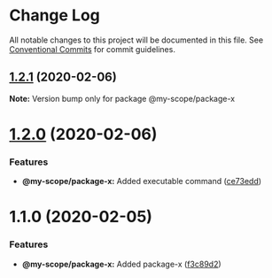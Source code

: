 # Change Log

All notable changes to this project will be documented in this file.
See [Conventional Commits](https://conventionalcommits.org) for commit guidelines.

## [1.2.1](https://github.com/hrafnkellbaldurs/lerna-yarn-workspaces-monorepo/compare/@my-scope/package-x@1.2.0...@my-scope/package-x@1.2.1) (2020-02-06)

**Note:** Version bump only for package @my-scope/package-x





# [1.2.0](https://github.com/hrafnkellbaldurs/lerna-yarn-workspaces-monorepo/compare/@my-scope/package-x@1.1.0...@my-scope/package-x@1.2.0) (2020-02-06)


### Features

* **@my-scope/package-x:** Added executable command ([ce73edd](https://github.com/hrafnkellbaldurs/lerna-yarn-workspaces-monorepo/commit/ce73eddb3dd03d36979ca70dc919bf57034581c7))





# 1.1.0 (2020-02-05)


### Features

* **@my-scope/package-x:** Added package-x ([f3c89d2](https://github.com/hrafnkellbaldurs/lerna-yarn-workspaces-monorepo/commit/f3c89d26e6b0f4339f7bfcfaf01e11978841d0b8))
